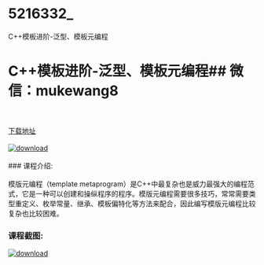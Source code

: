 # 5216332_
C++模板进阶-泛型、模板元编程
# C++模板进阶-泛型、模板元编程## 微信：mukewang8
<br/></br>[下载地址](http://www.36tz.cn/article/5216332 "下载地址")
<br/></br>[![download](http://36tz.cn/muke_img/2020_11_1-84.png "下载地址")](http://www.36tz.cn/article/5216332 "下载地址")
<br/></br>### 课程介绍:<br/></br>模版元编程（template metaprogram）是C++中最复杂也是威力最强大的编程范式，它是一种可以创建和操纵程序的程序。模版元编程需要很多技巧，常常需要类型重定义、枚举常量、继承、模板偏特化等方法来配合，因此编写模版元编程比较复杂也比较困难。

### 课程截图:
[![download](http://36tz.cn/muke_img/2020_11_2-82.png "下载地址")](http://www.36tz.cn/article/5216332 "下载地址")
